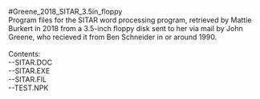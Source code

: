 #Greene_2018_SITAR_3.5in_floppy<br>
Program files for the SITAR word processing program, retrieved by Mattie Burkert in 2018 from a 3.5-inch floppy disk sent to her via mail by John Greene, who recieved it from Ben Schneider in or around 1990.<br>
<br>
Contents:<br>
--SITAR.DOC<br>
--SITAR.EXE	<br>
--SITAR.FIL	<br>
--TEST.NPK <br>
